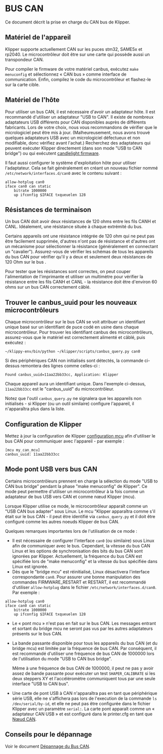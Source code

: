 # BUS CAN

Ce document décrit la prise en charge du CAN bus de Klipper.

## Matériel de l'appareil

Klipper supporte actuellement CAN sur les puces stm32, SAME5x et rp2040. Le microcontrôleur doit être sur une carte qui possède aussi un transpondeur CAN.

Pour compiler le firmware de votre matériel canbus, exécutez `make menuconfig` et sélectionnez « CAN bus » comme interface de communication. Enfin, compilez le code du microcontrôleur et flashez-le sur la carte cible.

## Matériel de l'hôte

Pour utiliser un bus CAN, il est nécessaire d'avoir un adaptateur hôte. Il est recommandé d'utiliser un adaptateur "USB to CAN". Il existe de nombreux adaptateurs USB différents pour CAN disponibles auprès de différents fabricants. Lors de votre choix, nous vous recommandons de vérifier que le micrologiciel peut être mis à jour. (Malheureusement, nous avons trouvé quelques adaptateurs USB avec un micrologiciel défectueux et non modifiable, donc vérifiez avant l'achat.) Recherchez des adaptateurs qui peuvent exécuter Klipper directement (dans son mode "USB to CAN bridge") ou qui exécutent [candlelight firmware](https://github.com/candle-usb/candleLight_fw).

Il faut aussi configurer le système d'exploitation hôte pour utiliser l'adaptateur. Cela se fait généralement en créant un nouveau fichier nommé `/etc/network/interfaces.d/can0` avec le contenu suivant :

```
allow-hotplug can0
iface can0 can static
    bitrate 1000000
    up ifconfig $IFACE txqueuelen 128
```

## Résistances de terminaison

Un bus CAN doit avoir deux résistances de 120 ohms entre les fils CANH et CANL. Idéalement, une résistance située à chaque extrémité du bus.

Certains appareils ont une résistance intégrée de 120 ohm qui ne peut pas être facilement supprimée, d'autres n'ont pas de résistance et d'autres ont un mécanisme pour sélectionner la résistance (généralement en connectant un "cavalier"). Assurez-vous de vérifier les schémas de tous les appareils du bus CAN pour vérifier qu'il y a deux et seulement deux résistances de 120 Ohm sur le bus .

Pour tester que les résistances sont correctes, on peut couper l'alimentation de l'imprimante et utiliser un multimètre pour vérifier la résistance entre les fils CANH et CANL - la résistance doit être d'environ 60 ohms sur un bus CAN correctement câblé.

## Trouver le canbus_uuid pour les nouveaux microcontrôleurs

Chaque microcontrôleur sur le bus CAN se voit attribuer un identifiant unique basé sur un identifiant de puce codé en usine dans chaque microcontrôleur. Pour trouver les identifiant canbus des microcontrôleurs, assurez-vous que le matériel est correctement alimenté et câblé, puis exécutez :

```
~/klippy-env/bin/python ~/klipper/scripts/canbus_query.py can0
```

Si des périphériques CAN non initialisés sont détectés, la commande ci-dessus remontera des lignes comme celles-ci :

```
Found canbus_uuid=11aa22bb33cc, Application: Klipper
```

Chaque appareil aura un identifiant unique. Dans l'exemple ci-dessus, `11aa22bb33cc` est le "canbus_uuid" du microcontrôleur.

Notez que l'outil `canbus_query.py` ne signalera que les appareils non initialisés - si Klipper (ou un outil similaire) configure l'appareil, il n'apparaîtra plus dans la liste.

## Configuration de Klipper

Mettez à jour la configuration de Klipper [configuration mcu](Config_Reference.md#mcu) afin d'utiliser le bus CAN pour communiquer avec l'appareil - par exemple :

```
[mcu my_can_mcu]
canbus_uuid: 11aa22bb33cc
```

## Mode pont USB vers bus CAN

Certains microcontrôleurs prennent en charge la sélection du mode "USB to CAN bus bridge" pendant la phase "make menuconfig" de Klipper". Ce mode peut permettre d'utiliser un microcontrôleur à la fois comme un adaptateur de bus USB vers CAN et comme nœud Klipper (mcu).

Lorsque Klipper utilise ce mode, le microcontrôleur apparaît comme un "USB CAN bus adapter" sous Linux. Le mcu "Klipper apparaîtra comme s'il était sur le bus CAN - il peut être identifié via `canbus_query.py` et il doit être configuré comme les autres noeuds Klipper de bus CAN.

Quelques remarques importantes lors de l'utilisation de ce mode :

* Il est nécessaire de configurer l'interface `can0` (ou similaire) sous Linux afin de communiquer avec le bus. Cependant, la vitesse du bus CAN Linux et les options de synchronisation des bits du bus CAN sont ignorées par Klipper. Actuellement, la fréquence du bus CAN est spécifiée lors de "make menuconfig" et la vitesse du bus spécifiée dans Linux est ignorée.
* Dès que le "bridge mcu" est réinitialisé, Linux désactivera l'interface correspondante `can0`. Pour assurer une bonne manipulation des commandes FIRMWARE_RESTART et RESTART, il est recommandé d'utiliser `allow-hotplug` dans le fichier `/etc/network/interfaces.d/can0`. Par exemple :

```
allow-hotplug can0
iface can0 can static
    bitrate 1000000
    up ifconfig $IFACE txqueuelen 128
```

* Le « pont mcu » n'est pas en fait sur le bus CAN. Les messages entrant et sortant du bridge mcu ne seront pas vus par les autres adaptateurs présents sur le bus CAN.
* La bande passante disponible pour tous les appareils du bus CAN (et du bridge mcu) est limitée par la fréquence de bus CAN. Par conséquent, il est recommandé d'utiliser une fréquence de bus CAN de 1000000 lors de l'utilisation du mode "USB to CAN bus bridge".

   Même à une fréquence de bus CAN de 1000000, il peut ne pas y avoir assez de bande passante pour exécuter un test `SHAPER_CALIBRATE` si les deux steppers XY et l'accéléromètre communiquent tous par une seule interface "USB to CAN bus".
* Une carte de pont USB à CAN n'apparaîtra pas en tant que périphérique série USB, elle ne s'affichera pas lors de l'execution de la commande `ls /dev/serial/by-id`, et elle ne peut pas être configurée dans le fichier Klipper avec un paramètre `serial:`. La carte pont apparaît comme un « adaptateur CAN USB » et est configuré dans le printer.cfg en tant que [Nœud CAN](#configuring-klipper).

## Conseils pour le dépannage

Voir le document [Dépannage du Bus CAN](CANBUS_Troubleshooting.md).
